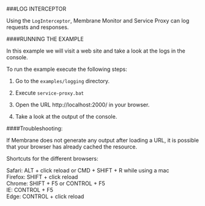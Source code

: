 ###LOG INTERCEPTOR

Using the `LogInterceptor`, Membrane Monitor and Service Proxy can log requests and responses.

####RUNNING THE EXAMPLE

In this example we will visit a web site and take a look at the logs in the console. 

To run the example execute the following steps:

1. Go to the `examples/logging` directory.

2. Execute `service-proxy.bat`

3. Open the URL http://localhost:2000/ in your browser.

4. Take a look at the output of the console.


####Troubleshooting:

If Membrane does not generate any output after loading a URL, it is possible that your browser has already cached the resource. 

Shortcuts for the different browsers:


Safari: ALT + click reload or CMD + SHIFT + R while using a mac   
Firefox: SHIFT + click reload   
Chrome: SHIFT + F5 or CONTROL + F5  
IE: CONTROL + F5  
Edge: CONTROL + click reload  
